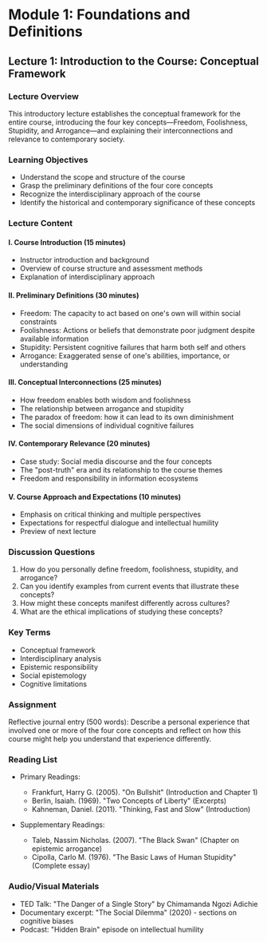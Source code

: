 # Module 1: Foundations and Definitions

## Lecture 1: Introduction to the Course: Conceptual Framework

### Lecture Overview
This introductory lecture establishes the conceptual framework for the entire course, introducing the four key concepts—Freedom, Foolishness, Stupidity, and Arrogance—and explaining their interconnections and relevance to contemporary society.

### Learning Objectives
- Understand the scope and structure of the course
- Grasp the preliminary definitions of the four core concepts
- Recognize the interdisciplinary approach of the course
- Identify the historical and contemporary significance of these concepts

### Lecture Content

#### I. Course Introduction (15 minutes)
- Instructor introduction and background
- Overview of course structure and assessment methods
- Explanation of interdisciplinary approach

#### II. Preliminary Definitions (30 minutes)
- Freedom: The capacity to act based on one's own will within social constraints
- Foolishness: Actions or beliefs that demonstrate poor judgment despite available information
- Stupidity: Persistent cognitive failures that harm both self and others
- Arrogance: Exaggerated sense of one's abilities, importance, or understanding

#### III. Conceptual Interconnections (25 minutes)
- How freedom enables both wisdom and foolishness
- The relationship between arrogance and stupidity
- The paradox of freedom: how it can lead to its own diminishment
- The social dimensions of individual cognitive failures

#### IV. Contemporary Relevance (20 minutes)
- Case study: Social media discourse and the four concepts
- The "post-truth" era and its relationship to the course themes
- Freedom and responsibility in information ecosystems

#### V. Course Approach and Expectations (10 minutes)
- Emphasis on critical thinking and multiple perspectives
- Expectations for respectful dialogue and intellectual humility
- Preview of next lecture

### Discussion Questions
1. How do you personally define freedom, foolishness, stupidity, and arrogance?
2. Can you identify examples from current events that illustrate these concepts?
3. How might these concepts manifest differently across cultures?
4. What are the ethical implications of studying these concepts?

### Key Terms
- Conceptual framework
- Interdisciplinary analysis
- Epistemic responsibility
- Social epistemology
- Cognitive limitations

### Assignment
Reflective journal entry (500 words): Describe a personal experience that involved one or more of the four core concepts and reflect on how this course might help you understand that experience differently.

### Reading List
- Primary Readings:
  * Frankfurt, Harry G. (2005). "On Bullshit" (Introduction and Chapter 1)
  * Berlin, Isaiah. (1969). "Two Concepts of Liberty" (Excerpts)
  * Kahneman, Daniel. (2011). "Thinking, Fast and Slow" (Introduction)

- Supplementary Readings:
  * Taleb, Nassim Nicholas. (2007). "The Black Swan" (Chapter on epistemic arrogance)
  * Cipolla, Carlo M. (1976). "The Basic Laws of Human Stupidity" (Complete essay)

### Audio/Visual Materials
- TED Talk: "The Danger of a Single Story" by Chimamanda Ngozi Adichie
- Documentary excerpt: "The Social Dilemma" (2020) - sections on cognitive biases
- Podcast: "Hidden Brain" episode on intellectual humility